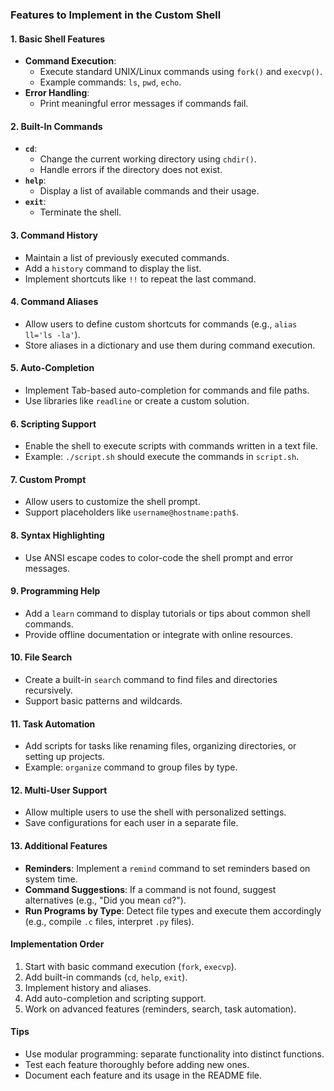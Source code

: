 ### Features to Implement in the Custom Shell

#### 1. **Basic Shell Features**
- **Command Execution**:
  - Execute standard UNIX/Linux commands using `fork()` and `execvp()`.
  - Example commands: `ls`, `pwd`, `echo`.
- **Error Handling**:
  - Print meaningful error messages if commands fail.

#### 2. **Built-In Commands**
- **`cd`**:
  - Change the current working directory using `chdir()`.
  - Handle errors if the directory does not exist.
- **`help`**:
  - Display a list of available commands and their usage.
- **`exit`**:
  - Terminate the shell.

#### 3. **Command History**
- Maintain a list of previously executed commands.
- Add a `history` command to display the list.
- Implement shortcuts like `!!` to repeat the last command.

#### 4. **Command Aliases**
- Allow users to define custom shortcuts for commands (e.g., `alias ll='ls -la'`).
- Store aliases in a dictionary and use them during command execution.

#### 5. **Auto-Completion**
- Implement Tab-based auto-completion for commands and file paths.
- Use libraries like `readline` or create a custom solution.

#### 6. **Scripting Support**
- Enable the shell to execute scripts with commands written in a text file.
- Example: `./script.sh` should execute the commands in `script.sh`.

#### 7. **Custom Prompt**
- Allow users to customize the shell prompt.
- Support placeholders like `username@hostname:path$`.

#### 8. **Syntax Highlighting**
- Use ANSI escape codes to color-code the shell prompt and error messages.

#### 9. **Programming Help**
- Add a `learn` command to display tutorials or tips about common shell commands.
- Provide offline documentation or integrate with online resources.

#### 10. **File Search**
- Create a built-in `search` command to find files and directories recursively.
- Support basic patterns and wildcards.

#### 11. **Task Automation**
- Add scripts for tasks like renaming files, organizing directories, or setting up projects.
- Example: `organize` command to group files by type.

#### 12. **Multi-User Support**
- Allow multiple users to use the shell with personalized settings.
- Save configurations for each user in a separate file.

#### 13. **Additional Features**
- **Reminders**: Implement a `remind` command to set reminders based on system time.
- **Command Suggestions**: If a command is not found, suggest alternatives (e.g., "Did you mean `cd`?").
- **Run Programs by Type**: Detect file types and execute them accordingly (e.g., compile `.c` files, interpret `.py` files).

#### Implementation Order
1. Start with basic command execution (`fork`, `execvp`).
2. Add built-in commands (`cd`, `help`, `exit`).
3. Implement history and aliases.
4. Add auto-completion and scripting support.
5. Work on advanced features (reminders, search, task automation).

#### Tips
- Use modular programming: separate functionality into distinct functions.
- Test each feature thoroughly before adding new ones.
- Document each feature and its usage in the README file.

